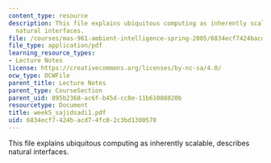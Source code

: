 ```yaml
---
content_type: resource
description: This file explains ubiquitous computing as inherently scalable, describes
  natural interfaces.
file: /courses/mas-961-ambient-intelligence-spring-2005/6834ecf7424bacd74fc02c3bd1300570_week5_sajidsadi1.pdf
file_type: application/pdf
learning_resource_types:
- Lecture Notes
license: https://creativecommons.org/licenses/by-nc-sa/4.0/
ocw_type: OCWFile
parent_title: Lecture Notes
parent_type: CourseSection
parent_uid: 895b2368-ac6f-b45d-cc8e-11b61088020b
resourcetype: Document
title: week5_sajidsadi1.pdf
uid: 6834ecf7-424b-acd7-4fc0-2c3bd1300570
---
```

This file explains ubiquitous computing as inherently scalable, describes natural interfaces.